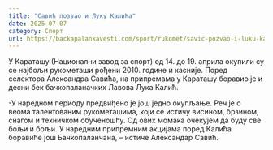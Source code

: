 ```yaml
---
title: "Савић позвао и Луку Калића"
date: 2025-07-07
category: Спорт
url: https://backapalankavesti.com/sport/rukomet/savic-pozvao-i-luku-kalica/
---
```


У Караташу (Национални завод за спорт) од 14. до 19. априла окупили су се најбољи рукометаши рођени 2010. године и касније. Поред селектора Александра Савића, на припремама у Караташу боравио је и десни бек бачкопаланачких Лавова Лука Калић.

-У наредном периоду предвиђено је још једно окупљање. Реч је о веома талентованим рукометашима, који се истичу висином, брзином, снагом и техничком обученошћу. Од ових момака очекујем да буду све бољи и бољи. У наредним припремним акцијама поред Калића боравиће још Бачкопаланчана, – истиче Александар Савић.
